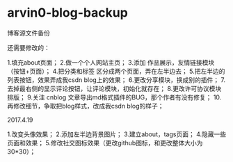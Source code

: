 # arvin0-blog-backup
博客源文件备份

还需要修改的：

1.填充about页面；
2.做一个个人网站主页；
3.添加 作品展示，友情链接模块（按钮+页面）；
4.把分类和标签 区分成两个页面，弄在左半边去；
5.把左半边的列表按钮，效果弄成我csdn blog上的效果；
6.更改分享模块，换成别的插件；
7.去掉最右侧的显示评论按钮，让评论模块，初始化就存在；
8.更改许可协议模块 排版；
9.关注 cnblog 文章导出md格式插件的BUG，那个作者有没有修复；
10.再修改细节，争取把blog样式，改成我csdn blog的样子；



2017.4.19

1.改变头像效果；
2.添加左半边背景图片；
3.建立about，tags页面；
4.隐藏一些页面和效果；
5.修改社交图标效果（更改github图标，和更改整体大小为30*30）；
